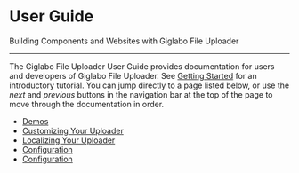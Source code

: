 # User Guide

Building Components and Websites with Giglabo File Uploader

---

The  Giglabo File Uploader User Guide provides documentation for users and developers of Giglabo File Uploader. See
[Getting Started] for an introductory tutorial. You can jump directly to a
page listed below, or use the *next* and *previous* buttons in the navigation
bar at the top of the page to move through the documentation in order.

- [Demos](relative_site:./demos)
- [Customizing Your Uploader](relative_site:./customizing-your-uploader)
- [Localizing Your Uploader](relative_site:./localizing-your-uploader)
- [Configuration](relative_site:./configuration)
- [Configuration](relative_site:./configuration)

[Getting Started]: relative_site:../getting-started
